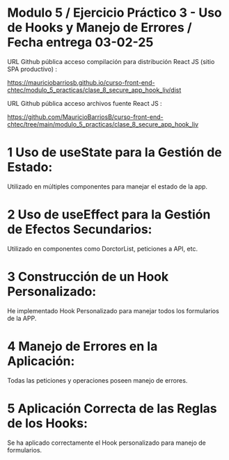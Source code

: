 # Modulo 5 / Ejercicio Práctico 3 - Uso de Hooks y Manejo de Errores / Fecha entrega 03-02-25

URL Github pública acceso compilación para distribución React JS (sitio SPA productivo) :

https://mauriciobarriosb.github.io/curso-front-end-chtec/modulo_5_practicas/clase_8_secure_app_hook_liv/dist

URL Github pública acceso archivos fuente React JS :

https://github.com/MauricioBarriosB/curso-front-end-chtec/tree/main/modulo_5_practicas/clase_8_secure_app_hook_liv


# 1 Uso de useState para la Gestión de Estado:

Utilizado en múltiples componentes para manejar el estado de la app.

# 2 Uso de useEffect para la Gestión de Efectos Secundarios:

Utilizado en componentes como DorctorList, peticiones a API, etc.

# 3 Construcción de un Hook Personalizado:

He implementado Hook Personalizado para manejar todos los formularios de la APP.

# 4 Manejo de Errores en la Aplicación:

Todas las peticiones y operaciones poseen manejo de errores.

# 5 Aplicación Correcta de las Reglas de los Hooks:

Se ha aplicado correctamente el Hook personalizado para manejo de formularios.